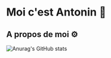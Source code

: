 # Moi c'est Antonin 👋

## A propos de moi ⚙️

![Anurag's GitHub stats](https://github-readme-stats.vercel.app/api?username=antoninpomies&show_icons=true&theme=tokyonight)
